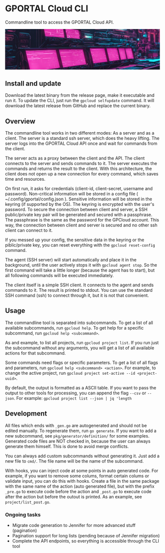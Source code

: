 # GPORTAL Cloud CLI

Commandline tool to access the GPORTAL Cloud API.

![header](logo.png)


## Install and update

Download the latest binary from the release page, make it executable and run it.
To update the CLI, just run the ```gpcloud selfupdate``` command. It will download the
latest release from GitHub and replace the current binary.

## Overview

The commandline tool works in two different modes: As a server and as a client.
The server is a standard ssh server, which does the heavy lifting. The server
logs into the GPORTAL Cloud API once and wait for commands from the client.

The server acts as a proxy between the client and the API. The client connects
to the server and sends commands to it. The server executes the commands and
returns the result to the client. With this architecture, the client does not
open up a new connection for every command, which saves time and resources.

On first run, it asks for credentials (client-id, client-secret, username and
password). Non-critical information will be stored in a config file
( ~/.config/gportal/config.json ). Sensitive information will be stored in the
keyring (if supported by the OS). The keyring is encrypted with the user's
password. To secure the connection between client and server, a SSH public/private
key pair will be generated and secured with a passphrase. The passphrase is
the same as the password for the GPCloud account. This way, the connection
between client and server is secured and no other ssh client can connect to it.

If you messed up your config, the sensitive data in the keyring or the piblic/private
key, you can reset everything with the ```gpcloud reset-config``` command.

The agent (SSH server) will start automatically and place it in the background,
until the user actively stops it with ```gpcloud agent stop```. So the first command will
take a little longer (because the agent has to start), but all following commands
will be executed immediately.

The client itself is a simple SSH client. It connects to the agent and sends
commands to it. The result is printed to stdout. You can use the standard
SSH command (ssh) to connect through it, but it is not that convenient.

## Usage

The commandline tool is separated into subcommands. To get a list of all
available subcommands, run ```gpcloud help```. To get help for a specific
subcommand, run ```gpcloud help <subcommand>```.

As and example, to list all projects, run ```gpcloud project list```. If you run
just the subcommand without any arguments, you will get a list of all available
actions for that subcommand.

Some commands need flags or specific parameters. To get a list of all flags and
parameters, run ```gpcloud help <subcommand> <action>```. For example, to change
the active project, run ```gpcloud project set-active --id <project-uuid>```.

By default, the output is formatted as a ASCII table. If you want to pass the
output to other tools for processing, you can append the flag ```--csv``` or
```--json```. For example: ```gpcloud project list --json | jq 'length```

## Development

All files which ends with ```_gen.go``` are autogenerated and should not be
edited manually. To regenerate them, run ```go generate```. If you want to
add a new subcommand, see ```pkg/generator/definition/``` for some examples.
Generated code files are NOT checked in, because the user can always generate
them himself. This is done to avoid merge conflicts.

You can always add custom subcommands without generating it. Just add a new
file to ```cmd/```. The file name will be the name of the subcommand.

With hooks, you can inject code at some points in auto generated code. For
example, if you want to remove some colums, format certain colums or validate
input, you can do this with hooks. Create a file in the same package with the
same name of the action (auto generated file), but with the prefix ```_pre.go```
to execute code before the action and ```_post.go``` to execute code after the
action but before the outout is printed. As an example, see ```project/list_post.go```.


### Ongoing tasks

* Migrate code generation to Jennifer for more advanced stuff (pagination)
* Pagination support for long lists (pending because of Jennifer migration)
* Complete the API endpoints, so everything is accessible through the CLI tool
